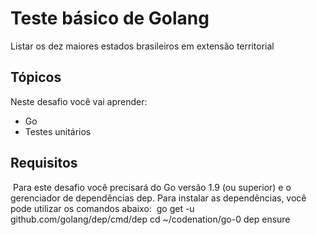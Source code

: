 # Teste básico de Golang

Listar os dez maiores estados brasileiros em extensão territorial

## Tópicos

Neste desafio você vai aprender:

- Go
- Testes unitários

## Requisitos
​
Para este desafio você precisará do Go versão 1.9 (ou superior) e o gerenciador de dependências dep. Para instalar as dependências, você pode utilizar os comandos abaixo:
​
    go get -u github.com/golang/dep/cmd/dep
    cd ~/codenation/go-0
    dep ensure

